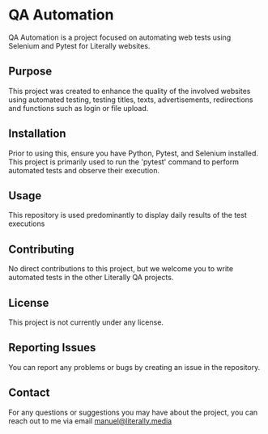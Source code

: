 # QA Automation

QA Automation is a project focused on automating web tests using Selenium and Pytest for Literally websites.

## Purpose

This project was created to enhance the quality of the involved websites using automated testing, testing titles, texts, advertisements, redirections and functions such as login or file upload.

## Installation

Prior to using this, ensure you have Python, Pytest, and Selenium installed. This project is primarily used to run the 'pytest' command to perform automated tests and observe their execution.

## Usage

This repository is used predominantly to display daily results of the test executions

## Contributing

No direct contributions to this project, but we welcome you to write automated tests in the other Literally QA projects.

## License

This project is not currently under any license.

## Reporting Issues

You can report any problems or bugs by creating an issue in the repository.

## Contact
For any questions or suggestions you may have about the project, you can reach out to me via email manuel@literally.media
